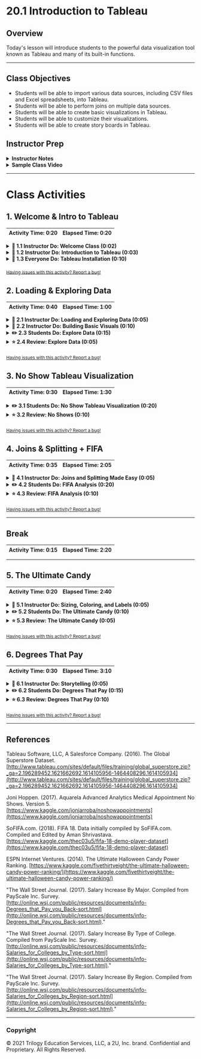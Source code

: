 # 20.1 Introduction to Tableau

## Overview

Today's lesson will introduce students to the powerful data visualization tool known as Tableau and many of its built-in functions.

- - -

## Class Objectives

* Students will be able to import various data sources, including CSV files and Excel spreadsheets, into Tableau.
* Students will be able to perform joins on multiple data sources.
* Students will be able to create basic visualizations in Tableau.
* Students will be able to customize their visualizations.
* Students will be able to create story boards in Tableau.

## Instructor Prep

<details>
  <summary><strong>Instructor Notes</strong></summary>

* Tableau Desktop comes in two versions: Public and Professional. The version students will officially install is Tableau Desktop Public. This version can open Tableau workbook files only if the data have been uploaded to Tableau's public server. Likewise, workbooks may be saved only by uploading its contents to Tableau's server as well.

* Tableau Desktop Professional does not have these restrictions, and offers a 14-day trial period. It is a separate download from the Public version. Students may find this version handy for their final project, although it is by no means required.

* In order to use Tableau Desktop Public, you will need to download and install the software. You will also need to set up an account.

* The workbooks you will work with have the `.twbx` extension. If you choose to work with the professional version of the application, files with the `.twb` extension are available in the `Extra_Content` directory. Also available in that directory are packaged `.twbx` workbooks that are compatible with Tableau Professional.

* Please reference our [Student FAQ](../../../05-Instructor-Resources/README.md#unit-20-tableau) for answers to questions frequently asked by students of this program. If you have any recommendations for additional questions, feel free to log an issue or a pull request with your desired additions.

</details>

<details>
  <summary><strong>Sample Class Video</strong></summary>

* To view an example class lecture visit (Note video may not reflect latest lesson plan): [Class Video](https://codingbootcamp.hosted.panopto.com/Panopto/Pages/Viewer.aspx?id=abe2633e-7916-464c-ac67-a88601844b38)

</details>

- - -

# Class Activities

## 1. Welcome & Intro to Tableau

| Activity Time:       0:20 |  Elapsed Time:      0:20  |
|---------------------------|---------------------------|

<details>
  <summary><strong> 📣 1.1 Instructor Do: Welcome Class (0:02)</strong></summary>

* Inform the class that, while certain parts of using Tableau can be challenging, this week will be mostly free of programming. Instead, the focus will be on exploring and visualizing data.

* Tableau is widely used by corporations to help visualize/organize their data.

</details>

<details>
  <summary><strong> 📣 1.2 Instructor Do: Introduction to Tableau (0:03) </strong></summary>

* Tableau is an extremely powerful business intelligence application that allows its users to create in-depth visualizations in very little time.

    ![Tableau Logo](Images/01-IntroTableau_Logo.png)

  * Like Microsoft Excel, Tableau focuses extensively on allowing its users to manipulate tables of data and create visualizations without any need for additional programming.

  * Tableau also utilizes a drag-and-drop style interface so that its users can very easily create tables, charts, and perform analysis with little difficulty.

* Take a moment to point out the [gallery](https://public.tableau.com/en-us/s/gallery) of projects that Tableau users have created.

  ![Tableau Gallery](Images/02-Installation_Gallery.png)

  * One of Tableau's features is the ability to share projects and visualizations with one's community.

  * Not only can visualizations be shared on the Tableau site, they can also be embedded on webpages.

  * Point out how varied and interesting many of these projects within the gallery are. These are all things that users can create using Tableau upon mastering the software.

* Explain to the class that Tableau is essentially the "easy mode" of data visualization and that the class will be able to create many of their visualizations from the past in very little time using this application.

</details>

<details>
  <summary><strong> 🎉 1.3 Everyone Do: Tableau Installation (0:10)</strong></summary>

* Open up the web browser and navigate to the [Tableau Site](https://public.tableau.com), letting the class know that they will now be installing the free version of the application.

  ![Tableau Download](Images/02-Installation_PublicDownload.png)

* [Tableau Public](https://public.tableau.com) is a completely free version of the Tableau software that includes the majority of features included within [Tableau Desktop](https://www.tableau.com/products/desktop). The main difference between the two versions is in working with multiple types of data sources (SQL databases, for example), and in working with data files that are not shared with the public.

  * Inform students that they can also download and explore the 14-day trial version of the paid software, but that all assignments in this unit can be completed with the free version.

  * Downloading and installing the application is very simple. Students should type their email address into the box near the top of the webpage and then click on the "Download the App" button.

  * Once the application has been downloaded, simply click on the executable and install the software.

</details>

<sub>[Having issues with this activity? Report a bug!](https://bit.ly/2UTQySp)</sub>

## 2. Loading & Exploring Data

| Activity Time:       0:40 |  Elapsed Time:      1:00  |
|---------------------------|---------------------------|

<details>
  <summary><strong> 📣 2.1 Instructor Do: Loading and Exploring Data (0:05)</summary></strong>

* Now that everyone in the class has installed Tableau, open up the application and explain how many different data sources can be connected to it.

  ![Data Sources](Images/03-LoadingData_DataSources.png)

  * Not only is Tableau able to connect to data files - like CSV, XLS, and JSON - it is also able to connect to a multitude of servers - like MySQL, MongoDB, and Google Cloud.

  * What makes this noteworthy is how Tableau allows users to mix and match data from vastly different sources without the need to translate them into something like a Pandas DataFrame. The loading, exploration, and manipulation of data is all built-in.

* Select "Excel" from the list of data sources available and load up [GlobalSuperstoreOrders2016.xlsx](Activities/01-Ins_LoadingData/Resources/GlobalSuperstoreOrders2016.xlsx) within Tableau.

  ![Tableau Tables](Images/03-LoadingData_Table.png)

  * After the data has been imported into Tableau, explain how individual sheets from the original Excel workbook need to be dragged from the navigator into the main application.

* Do this with the `Orders` sheet and then point out how, once the data has been loaded, a preview is provided in the main area of the application.

  ![Images/load02.gif](Images/load02.gif)

* It is important to point out how Tableau does not allow its users to change the values contained within the cells of a dataset but it is possible to create new columns based upon the values of other columns.

  * Any and all changes made to the dataset within Tableau will not affect the original dataset. The purpose of Tableau is to create visualizations: manipulating data is not its strong-suit.

* Filtering data is very simple, however, as all Tableau users need to do is click on the "Add" button beneath the `Filters` text in the top-right corner of the application and select what column they would like to filter by.

  ![Filter Column](Images/03-LoadingData_FilterColumn.png)

  * After selecting which column to filter by, the values to filter are then chosen manually or based upon some kind of condition.

    ![Filter Values](Images/03-LoadingData_FilterValues.png)

  * Depending upon the data-type stored within a column, different filters may or may not be available. Selecting a column with a "Date" data-type, for example, allows users to filter rows based upon date ranges.

    ![Filter Dates](Images/03-LoadingData_FilterDate.png)

</details>

<details>
  <summary><strong> 📣 2.2 Instructor Do: Building Basic Visuals (0:10) </strong></summary>

* Create a new Tableau project and connect it with the [GlobalSuperstoreOrders2016.xlsx](Activities/02-Ins_BasicVisuals/Resources/GlobalSuperstoreOrders2016.xlsx) file provided. Then drag the `Orders` sheet into the main area.

* Once a dataset has been linked to a Tableau workbook, users can navigate into and edit individual worksheets at the bottom of the application.

  ![Worksheets Panel](Images/05-BasicVisuals_Worksheets.png)

* Creating visualizations in Tableau is nearly identical to creating pivot tables in Excel. Users click and drag the headers of their original dataset into specific fields - Columns, Rows, Filters, etc. - in order to create a chart.

  ![Tableau Chart Screen](Images/05-BasicVisuals_ChartArea.png)

* Quickly explain the difference between `Dimensions` and `Measures` to the class. `Dimensions` are categorical fields that data can be split up by. `Measures` are the metrics or numbers that users would like to analyze.

* Drag the `Category` pill from the `Dimensions` panel into `Rows` to show the class how a small table containing the three categories within the dataset is created.

* By dragging `Segment` into `Rows` and placing it after the `Category` pill, the table is made slightly more complex. Now each category within the visualization has been split into three distinct parts.

  ![Images/load03.png](Images/load03.png)

* Dragging "Quantity" from the `Measurements` panel and placing it within `Columns` finally creates a true visualization: a bar chart showing the quantity of orders per segment per category.

  ![Images/load04.png](Images/load04.png)

  * Tableau has automatically aggregated `Quantity` into a sum. This will be discussed in greater detail.

* The chart can then be made more detailed by adding more elements. By adding `Market` into `Columns`, for example, multiple charts are created to show the quantity of orders per segment per category within each geographic market.

  ![Images/load05.png](Images/load05.png)

* Creating visualizations within Tableau really is as simple as that. Simply click and drag the elements that should be visualized into respective fields and Tableau will automatically create a visual based upon them.

  * If users would like to change what kind of visualization to employ, all they need to do is click the `Show Me` button at the top-right of the application and select the charting style desired.

    ![Show Me](Images/05-BasicVisuals_ShowMe.png)

* Create a new worksheet within Tableau. Drag `Sales` into the `Rows` section.

  ![Images/load06.png](Images/load06.png)

  * Point out that a bar chart was created that visualizes the total sales made by the company in question. This is because the `Sales` pill is being measured by its sum by default.

* The type of calculation performed on a `Measures` pill can be changed by clicking on the pill, selecting "Measure" from the drop-down menu, and then picking one of the calculation types present.

  ![Change Measures](Images/05-BasicVisuals_Measures.png)

* Now drag `Order Date` into the `Columns` field to create a very basic line chart.

  ![Images/load07.png](Images/load07.png)

* Point out to the class how Tableau has aggregated the dates at the year level. In order to expand this to include quarters, simply click on the plus symbol within the `YEAR` pill.

    ![Line Graph](Images/05-BasicVisuals_LineGraph.png)

  * Explain that Tableau, by default, visualizes at the **least** granular level. In this case, it displays the yearly results by default.

* In order to compare how Q1 has performed over the years, simply move the `QUARTER` pill before `YEAR`.

    ![Line Graph Pivot](Images/05-BasicVisuals_LineGraphPivot.png)

* Explain to the class how the best way to learn Tableau is to dive into the application and test it out manually.

</details>

<details>
  <summary><strong> ✏️ 2.3 Students Do: Explore Data (0:15)</strong></summary>

* In this activity, students will be given visualizations, which they will attempt to recreate using Tableau.

* **Instructions**:

  * [Readme.pdf](Activities/03-Stu_Exploration/Unsolved/Readme.pdf)

</details>

<details>
  <summary><strong> ⭐ 2.4 Review: Explore Data (0:05)</strong></summary>

* **File**: [Activities/03-Stu_Exploration/Solved/sales.twbx](Activities/03-Stu_Exploration/Solved/sales.twbx)

* The first visualization, of the customers with the highest sales, requires dragging the `Customer Name` pill to Rows, and the `Sales` pill to Columns.

  ![Images/explore01.png](Images/explore01.png)

  * Clicking on the arrow on the `Sales` pill, selecting `Measure`, then `Sum` aggregates the data into a sum.

* To sort the data, click on the sort button:

  ![Images/explore02.png](Images/explore02.png)

* In the next tab, in order to chart the most profitable customers, simply do the same as above, this time with the `Profit` pill:

  ![Images/explore03a.png](Images/explore03a.png)

* To adjust the axis at the bottom, right click at the bottom along the axis, and select `Edit Axis`:

  ![Images/explore03b.png](Images/explore03b.png)

* After filtering out negative profit figures, the chart should now look like this:

  ![Images/explore03c.png](Images/explore03c.png)

* And to chart the states with the highest average profit, choose the `Profit` pill again, then `Average` under `Measure`:

  ![Images/explore04.png](Images/explore04.png)

  ![Images/explore05.png](Images/explore05.png)

* The filter should be set to the United States:

  ![Images/explore06.png](Images/explore06.png)

* Next, to display a monthly timeline, drag the `Sales` pill to Rows, then obtain its sum. Then drag `Order Date` to columns.

  ![Images/explore07.png](Images/explore07.png)

* This, however, is not what we want. There are several ways to drill down to the monthly level. One is to click on the `+` symbol on the `YEAR (Order Date)` pill, then getting rid of undesired levels. The other is to click on the arrow in the pill and select `Month`:

  ![Images/explore08.png](Images/explore08.png)

  ![Images/explore09.png](Images/explore09.png)

* Finally, to visualize profit by region and product category, drag `Category` and `Region` pills to Columns, and create a sum of the `Profit` pill in Rows:

  ![Images/explore10.png](Images/explore10.png)

* The side-by-side bar chart can be created by clicking on the `Show Me` option (Note: The box might not be highlighted, but the worksheet will change to a side-by-side bar chart.): 

  ![Images/explore11.png](Images/explore11.png)

</details>

<sub>[Having issues with this activity? Report a bug!](https://bit.ly/2JTe3EM)</sub>

## 3. No Show Tableau Visualization

| Activity Time:       0:30 |  Elapsed Time:      1:30  |
|---------------------------|---------------------------|

<details>
  <summary><strong> ✏️ 3.1 Students Do: No Show Tableau Visualization (0:20)</strong></summary>

* Students will now spend some time creating a series of visualizations that will answer some questions as to what kinds of people are more/less likely to show up to doctor's appointments.

    ![No Show Ages](Images/06-NoShows_AgeAppointments.png)

* **File:**

  * [no_shows.csv](Activities/04-Stu_NoShow_Visualization/Resources/no_shows.csv)

* **Instructions:**

  * Create a line chart that compares the ages of patients against the total number of appointments. Then split this graph based upon gender and whether the patient showed up to their appointment. For this first step, you'll need to convert `Age` from a measure to a dimension.

  * Create a pair of bar charts that compare how many patients showed up to appointments versus how many were no-shows in different neighborhoods.

  * Create a stacked bar chart that compares no-shows to those who made it to appointment based upon the day of the week.

  * Create a pair of line graphs that compare age versus diabetes in both men and women.

  * Create a pair of line graphs that compare age versus alcoholism in both men and women.

* **Bonus:**

  * Figure out how to create filters and manually exclude non-significant values from your charts using the `Filters` panel.

  * Now, using filters, modify your charts so that they are more visually understandable.

</details>

<details>
  <summary><strong> ⭐ 3.2 Review: No Shows (0:10)</strong></summary>

* Open up [04-Stu_NoShow_Visualization](Activities/04-Stu_NoShow_Visualization/Solved/no_shows.twbx) within Tableau and walk through the application with the class, answering whatever questions students may have.

* The first step for this activity is to drag `Age` to Columns, and `no_show.csv (Count)` to Rows. `Age` must also be converted from measure into dimension by clicking on the arrow on the pill.

  ![Images/noshow01.png](Images/noshow01.png)

* To split up the results by gender, drag `Gender` into Rows:

  ![Images/noshow02.png](Images/noshow02.png)

  * Male patients, overall, seem to have fewer appointments across age groups!

* Finally, to stratify the results by no-show appointments, drag `No-show` to columns:

  ![Images/noshow03.png](Images/noshow03.png)

* In the next visualization, students were asked to compare no-shows by neighborhood. This can be done in the following way:

  ![Images/noshow04.png](Images/noshow04.png)

  * `No-show` and `no_show.csv (Count)` are dragged to Columns, and `Neighbourhood` to Rows.

* It can also be visualized thus:

  ![Images/noshow05.png](Images/noshow05.png)

  * `No-show` is moved to Rows instead of Columns.

* In the next visualization, students were asked to visualize the number of no-show patients by the day of the week:

  ![Images/noshow07.png](Images/noshow07.png)

* Since we're counting the number of no-show appointments, it makes sense to to drag `No-show` to Rows, and visualize this measure vertically. And since we're tallying the number of no-shows by the day of the week, to drag `Scheduled Day` into Columns:

  ![Images/noshow06.png](Images/noshow06.png)

* However, this isn't quite what we want. We're shown results by year, instead of the day of the week. This can be selected by clicking on the arrow on the `Scheduled Day` pill, More, then Weekday.

  ![Images/noshow07.gif](Images/noshow06.png)

* To display a bar chart instead of a line chart, select `Show Me`, then the stacked bar chart option:

  ![Images/noshow07.png](Images/noshow08.png)

* In the next visualization, students are asked to display the number of diabetics by gender and across age groups. One way to visualize this is by stacking `Gender` in Rows.

  ![Images/noshow09.png](Images/noshow09.png)

* The final visualization is very similar to the previous one, visualizing alcoholism instead of diabetes.

  ![Images/noshow10.png](Images/noshow10.png)

</details>

<sub>[Having issues with this activity? Report a bug!](https://bit.ly/2wp1bDv)</sub>

## 4. Joins & Splitting + FIFA

| Activity Time:       0:35 |  Elapsed Time:      2:05  |
|---------------------------|---------------------------|

<details>
  <summary><strong> 📣 4.1 Instructor Do: Joins and Splitting Made Easy (0:05)</strong></summary>

* Joins are an inescapable aspect of data science and are often thought to be both tedious and complex. Tableau, however, trivializes joins to such a degree that even complex joins can be performed in just a few clicks.

* Open up [GlobalSuperstoreOrders2016.xlsx](Activities/05-Ins_EasyJoins/Resources/GlobalSuperstoreOrders2016.xlsx) one more time within Tableau and drag the "Orders" sheet into the main area.

  * In order to merge these two datasets together, double click on the "Orders" button in the main area of Tableau, then click and drag the "People" sheet into to main area of Tableau alongside the "Orders" sheet.

  * Tableau will automatically create an inner join on the columns that contain matching values. In this case, the join is on the "Region" columns.

  * To change what type of join is used, simply click on the interlacing circles at the top of the application and select what form of join to use from the menu that appears. This same menu can be used to modify what columns to merge on.

    ![Join Menu](Images/07-EasyJoins_Menu.png)

* It is also possible to create joins across data sources.

  * To do this, click on the "Add" button in the `Connections` panel and add the secondary data source desired. For the purposes of this demonstration, that is [GlobalSuperstoreReturns2016.csv](Activities/05-Ins_EasyJoins/Resources/GlobalSuperstoreReturns2016.csv).

    ![Adding Connections](Images/07-EasyJoins_AddConnection.png)

  * After the data source has been added, it can then be joined with the other data files desired using the method mentioned before.

* Another interesting feature of Tableau is that columns containing text can be split so as to extract data.

  * To do this, select the column header whose values should be split, right click, and select "Custom Split" from the drop down menu.

  * Select what character to split the text on, whether to split from the beginning or end of the string, and then how many times the text should be split.

  * Show this off by splitting the "Order ID" column on the first hyphen one time. This will extract the state in which a sale was made from the initial string.

    ![Custom Split](Images/07-EasyJoins_CustomSplit.png)

  * New columns created this way can then be used when creating visualizations later on.

</details>

<details>
  <summary><strong> ✏️ 4.2 Students Do: FIFA Analysis (0:20)</strong></summary>

* Students will now create some tables based upon FIFA video game's player datasets. This will require them to merge multiple data sources together and then create visualizations off of the newly made dataset.

  ![Potential Vs Overall](Images/08-FIFA_PotentialVOverall.png)

* **Files:**

  * [PlayerPersonalData.csv](Activities/06-Stu_FIFA_Player_Analysis/Resources/PlayerPersonalData.csv)

  * [PlayerAttributeData.csv](Activities/06-Stu_FIFA_Player_Analysis/Resources/PlayerAttributeData.csv)

  * [PlayerPlayingPositionData.csv](Activities/06-Stu_FIFA_Player_Analysis/Resources/PlayerPlayingPositionData.csv)

* **Instructions:**

  * Create a join between each of the charts so that each player's data is matched up correctly.

  * Create a pair of charts that compare the potential of a club's players to their overall ability (`Overall` column). Then sort them from best to worst.

  * Create a chart that determines which soccer club is the most aggressive overall.

  * Create a chart that determines which nationality has the greatest acceleration on average, making sure to note how many players are from each nation in a second chart.

  * Create a chart that determines which nationality has the greatest long passing on average.

  * Create a chart that marks the potential of a player over time as they age.

</details>

<details>
  <summary><strong> ⭐ 4.3 Review: FIFA Analysis (0:10)</strong></summary>

* Open up [06-Stu_FIFAPlayers](Activities/06-Stu_FIFA_Player_Analysis/Solved/FIFA.twbx) within Tableau and walk through the application with the class.

* In order to join the two CSV files, drag them to the main pane in the `Data Source` tab, then, select an inner join:

  ![Images/fifa01.png](Images/fifa01.png)

* The first visualization is of each player's potential, as well as overall ability, sorted in descending order:

  ![Images/fifa02.png](Images/fifa02.png)

  * The `Potential` and `Overall` pills are dragged to Columns, and `Names` to Rows.

  * By default, players' potential and overall ability values be aggregated as sums, and will therefore exceed 100 for players with multiple rows. To correct for this, click on the pills, and from `Measure` choose `Average`.

  * The results are sorted in descending order. This must be done for each chart.

* The second visualization tallies the `Aggression` of each club.

  ![Images/fifa03.png](Images/fifa03.png)

  * This chart is simply an aggregation of the `Aggression` column, displayed by clubs in Rows.

  * In this case, it makes sense to aggregate the sum of aggression, comprising the total aggression ratings of all the players in a club.

* The next visualization is of average acceleration by country, as well as the number of rows from each country.

  ![Images/fifa04.png](Images/fifa04.png)

  * `Acceleration` is plotted against `Nationality` in the left chart.
  * In the right chart, the total `PlayerAttributeData.csv (Count)` is plotted against `Nationality`.

* The next visualization is of average long passing by country, as well as the number of players from that country.

  ![Images/fifa05.png](Images/fifa05.png)

  * This time, the two charts were stacked vertically (though they could have been placed horizontally, side by side, as well).

  * The bottom chart, Count of PlayerAttributeData.csv by Nationality, is a bar chart by default. To change it to a line chart, click on the `PlayerAttributeData.csv (Count)` pill and select "Line" under `Mark Type`.

* The next visualization plots age against potential:

  ![Images/fifa06.png](Images/fifa06.png)

* To be able to chart each age year as a discrete quantity, click on the `Age` pill and select `Dimension`.

  ![Images/fifa07.png](Images/fifa07.png)

</details>

<sub>[Having issues with this activity? Report a bug!](https://bit.ly/2UTQKkB)</sub>

- - -

## Break

| Activity Time:       0:15 |  Elapsed Time:      2:20  |
|---------------------------|---------------------------|

- - -

## 5. The Ultimate Candy

| Activity Time:       0:20 |  Elapsed Time:      2:40  |
|---------------------------|---------------------------|

<details>
  <summary><strong> 📣 5.1 Instructor Do: Sizing, Coloring, and Labels (0:05)</strong></summary>

* Students have likely noticed by now that there are panels on the left side of the application that they have yet to touch. These marks can be used in order to differentiate or add details to a chart's visuals.

  ![Images/sizing01.png](Images/sizing01.png)

  * `Color`: Modifies the colors of a chart so that elements are colored according to the values passed.

  * `Size`: Modifies the sizing of elements to that they are bigger or smaller depending upon the values passed.

  * `Label`: Places text next to points on a chart that correspond with the values passed.

  * `Detail` and `Tooltip`: Acts much like labels, but only appear when the cursor hovers over the associated point/element on a chart.

  * `Path` or `Shape`: Changes the path type or shape of an element/point depending upon the values passed. Changing the value of the drop-down will change whether path/shape is displayed.

* Explain to students that they can drag pills to these marks to create visual effects. They will have an opportunity to do just that in the next activity.

</details>

<details>
  <summary><strong> ✏️ 5.2 Students Do: The Ultimate Candy (0:10)</strong></summary>

* Students will now take some time to create charts that compare candies against one-another. The charts themselves are quite basic but will be made more complex using marks.

    ![Winning Chocolate Chart](Images/10-Candy_WinChocolate.png)

* **File:**

  * [candy-data.csv](Activities/07-Stu_UltimateCandy_Marks/Resources/candy-data.csv)

* **Instructions:**

  * Create a pair of bar graphs that chart the win percent of each candy, then color the bars according to whether they are fruity and/or chocolatey.

  * Create a scatter plot comparing the sugar percentage against the win percentage. Color the points based upon whether they are chocolatey and size them according to price.

  * Create one more scatter plot comparing the sugar percentage against the win percentage. Color the points based upon whether they are fruity and size them according to price.

</details>

<details>
  <summary><strong> ⭐ 5.3 Review: The Ultimate Candy (0:05)</strong></summary>

* Open up [07-Stu_UltimateCandy](Activities/07-Stu_UltimateCandy_Marks/Solved/ultimate_candy.twbx) within Tableau and walk through the application with the class, answering whatever questions students may have.

* The first visualization is a pair of bar graphs that chart the `Winpercent` of each candy:

  ![Images/candy01.png](Images/candy01.png)

  * The bars in the left chart are colored by whether the candy is chocolate-flavored.
  * The bars in the right chart are colored by whether the candy is fruity.

* In the `Data Source` tab, `Chocolate` and `Fruity` columns hold true or false values.

  ![Images/candy02.png](Images/candy02.png)

* Back to the charts. The bars to the left can be colored simply by dragging the `Chocolate` pill to the Color mark.

  ![Images/candy03.gif](Images/candy03.gif)

* Do the same for the bar chart on the right side. Tableau automatically colors the bars, and creates a legend.

  ![Images/candy04.png](Images/candy04.png)

* In the second visualization, a scatterplot is created that plots `Winpercent` against `Sugarpercent`.

  ![Images/candy05.png](Images/candy05.png)

* `Chocolate` is dragged to the Colors mark, `Competitorname` is dragged to the Detail mark, and `Pricepercent` is dragged to the Size mark.

  ![Images/candy06.gif](Images/candy06.gif)

  * This chart provides a handy view of trends.

  * For example, candies with a higher win percent tend to be chocolates (orange), and they tend to be pricier (larger circle size).

* The last visualization is virtually identical to the previous one, except that it compares fruity candies against non-fruity.

  ![Images/candy07.png](Images/candy07.png)

  * Overall, fruity candies appear to have a lower `Winpercent`, and tend to be less expensive.

</details>

<sub>[Having issues with this activity? Report a bug!](https://bit.ly/2yKVYqq)</sub>

## 6. Degrees That Pay

| Activity Time:       0:30 |  Elapsed Time:      3:10  |
|---------------------------|---------------------------|

<details>
  <summary><strong> 📣 6.1 Instructor Do: Storytelling (0:05)</strong></summary>

* Sometimes a single chart does not provide viewers with all of the information they might desire. In fact, visualizations are sometimes only truly helpful when placed alongside other charts/data.

  * Tableau makes the process of bringing multiple charts together in one place using stories.

* Open up [08-Ins_Storytelling](Activities/08-Ins_Storytelling/Solved/story_board.twbx) within Tableau and navigate into the `Shipping Overview` tab, pointing out how there are a bunch of text-boxes at the top of this view.

  ![Story Boxes](Images/11-Storytelling_StoryBoxes.png)

  * Click through a couple of the text boxes at the top of the view, discussing with the class how each text box is associated with a visualization from within the workbook.

* Create a new story within the workbook by selecting the `New Story` button from the bottom tabs of the application.

  ![Images/story01.png](Images/story01.png)

  * The view on the left side of the page will now contain all of the sheets within the current workbook and can be added into the story by dragging them into the main area.

  * Captions for the story point can be added/edited by clicking on the gray box at the top of the main view.

* To add a new page to a story, navigate to the `New Story Point` and select either `Blank` to create a blank page or `Duplicate` to create a page based upon an already existing page.

  ![Images/story02.png](Images/story02.png)

* Text boxes may also be added to the page by dragging the `Drag to Add Text` element onto the page so as to allow for more detailed explanations.

  ![Images/story03.png](Images/story03.png)

  ![Story Page](Images/11-Storytelling_StoryPage.png)

* Answer whatever questions the class may have regarding stories and then continue onto the next activity.

</details>

<details>
  <summary><strong> ✏️ 6.2 Students Do: Degrees That Pay (0:15) </strong></summary>

* The class will now build upon everything they have learned today in order to create a story in Tableau that visualizes what degrees/universities/regions pay out the best over time.

  ![Degree Salary Stats](Images/12-DegreesPay_StoryPoint.png)

* **Files**:

  * [degrees-that-pay-back.csv](Activities/09-Stu_DegreesPay_Story/Resources/degrees-that-pay-back.csv)

  * [salaries-by-college-type.csv](Activities/09-Stu_DegreesPay_Story/Resources/salaries-by-college-type.csv)

  * [salaries-by-region.csv](Activities/09-Stu_DegreesPay_Story/Resources/salaries-by-region.csv)

* **Instructions**:

  * Create a story using the datasets provided and formulate graphs that might be used to explore the following hypotheses:

  * "Ivy League schools offer best salaries while state offer worst"

  * "Going to school in California/NE offers higher salaries"

  * "Higher starting salaries generally mean higher salaries mid-career"

  * Bonus: Create a chart that visualizes starting median salaries, by major, against mid-career median, 75th percentile, and 90th percentile salaries.

</details>

<details>
  <summary><strong> ⭐ 6.3 Review: Degrees That Pay (0:10)</strong></summary>

* Open up [09-Stu_DegreesPay](Activities/09-Stu_DegreesPay_Story/Solved/degree_salaries.twbx) within Tableau and walk through the application with the class, answering whatever questions students may have.

* Again, emphasize to students that there is no single correct solution, that there are many ways to create these visualizations.

* The first visualization address the first prompt: do Ivy League school graduates earn higher salaries than their counterparts from state schools?

  ![Images/degrees01.png](Images/degrees01.png)

  * In this case, the average starting salaries, as well as mid-career salaries, were used.

* The chart can begin with `School Type` and `Measure Names` in Columns, and `Measure Values` in Rows.

  ![Images/degrees02.png](Images/degrees02.png)

  * `Measure Names` and `Measure Values` are automatically generated by Tableau to enable building charts like this: [Measure Names and Measure Values](https://onlinehelp.tableau.com/current/pro/desktop/en-us/datafields_understanddatawindow_meavalues.html)

* In the `Measure Values` pane, undesired pills can be removed, and aggregated as we wish: in this case, to averages.

  ![Images/degrees03.png](Images/degrees03.png)

  ![Images/degrees04.png](Images/degrees04.png)

* The bars colors can be differentiated by dragging `Measure Names` to the Color mark:

  ![Images/degrees02.png](Images/degrees05.gif)

  * The `salaries-by-college-type.csv (Count)` pill can be moved to the Detail mark to include this detail in the tooltip.

* The next visualization address whether grads of schools in the Northeast or California earn higher salaries than their counterparts in other regions. It is altogether similar to the previous one, substituting `Region` for `School Type`:

  ![Images/degrees06.png](Images/degrees06.png)

  ![Images/degrees07.png](Images/degrees07.png)

* In the next visualization, the question explored is whether higher starting salaries lead to higher salaries mid-career:

  ![Images/degrees08.png](Images/degrees08.png)

  * It plots the average starting median salary in Columns against average mid-career salary in Rows.

  * The `Undergraduate Major` pill is dragged to the Detail mark.

  * The `Percent change from Starting to Mid-Career Salary` pill is dragged to the Size mark.

* In the final visualization, the median starting salaries, on the left in green, are compared with mid-career salaries at 50th (median), 75th, and 90th percentiles.

  ![Images/degrees09.png](Images/degrees09.png)

* This chart can be created by starting with the `Undergraduate Major` in Rows, and `Measure Values` in Columns.

  ![Images/degrees10.png](Images/degrees10.png)

  * Again, `Measure Values` is automatically generated and allows multiple columns to exist in a single chart.

* `Measure Values` are modified to include the desired columns.

  ![Images/degrees11.png](Images/degrees11.png)

* Then `Measure Names` can be dragged to the Color mark, and `Percent change...` to the Detail mark.

  ![Images/degrees12.png](Images/degrees12.png)

* To change from a bar chart to circles, click on the drop-down menu in Marks, and choose `Circle`:

  ![Images/degrees13.gif](Images/degrees13.gif)

</details>

<sub>[Having issues with this activity? Report a bug!](https://bit.ly/2Xr2lcR)</sub>

- - -

## References

Tableau Software, LLC, A Salesforce Company. (2016). The Global Superstore Dataset. [http://www.tableau.com/sites/default/files/training/global_superstore.zip?_ga=2.196289452.1621662692.1614105956-1464408296.1614105934](http://www.tableau.com/sites/default/files/training/global_superstore.zip?_ga=2.196289452.1621662692.1614105956-1464408296.1614105934)

Joni Hoppen. (2017). Aquarela Advanced Analytics Medical Appointment No Shows. Version 5. [https://www.kaggle.com/joniarroba/noshowappointments](https://www.kaggle.com/joniarroba/noshowappointments)

SoFIFA.com. (2018). FIFA 18. Data initially compiled by SoFIFA.com. Compiled and Edited by Aman Shrivastava. [https://www.kaggle.com/thec03u5/fifa-18-demo-player-dataset](https://www.kaggle.com/thec03u5/fifa-18-demo-player-dataset)

ESPN Internet Ventures. (2014). The Ultimate Halloween Candy Power Ranking. [https://www.kaggle.com/fivethirtyeight/the-ultimate-halloween-candy-power-ranking/](https://www.kaggle.com/fivethirtyeight/the-ultimate-halloween-candy-power-ranking/)

"The Wall Street Journal. (2017). Salary Increase By Major.  Compiled from PayScale Inc.
 Survey. [http://online.wsj.com/public/resources/documents/info-Degrees_that_Pay_you_Back-sort.html](http://online.wsj.com/public/resources/documents/info-Degrees_that_Pay_you_Back-sort.html)."

"The Wall Street Journal. (2017). Salary Increase By Type of College. Compiled from PayScale Inc.
 Survey. [http://online.wsj.com/public/resources/documents/info-Salaries_for_Colleges_by_Type-sort.html](http://online.wsj.com/public/resources/documents/info-Salaries_for_Colleges_by_Type-sort.html)."


"The Wall Street Journal. (2017). Salary Increase By Region. Compiled from PayScale Inc.
 Survey. [http://online.wsj.com/public/resources/documents/info-Salaries_for_Colleges_by_Region-sort.html](http://online.wsj.com/public/resources/documents/info-Salaries_for_Colleges_by_Region-sort.html)."

- - -

### Copyright

© 2021 Trilogy Education Services, LLC, a 2U, Inc. brand. Confidential and Proprietary. All Rights Reserved.
